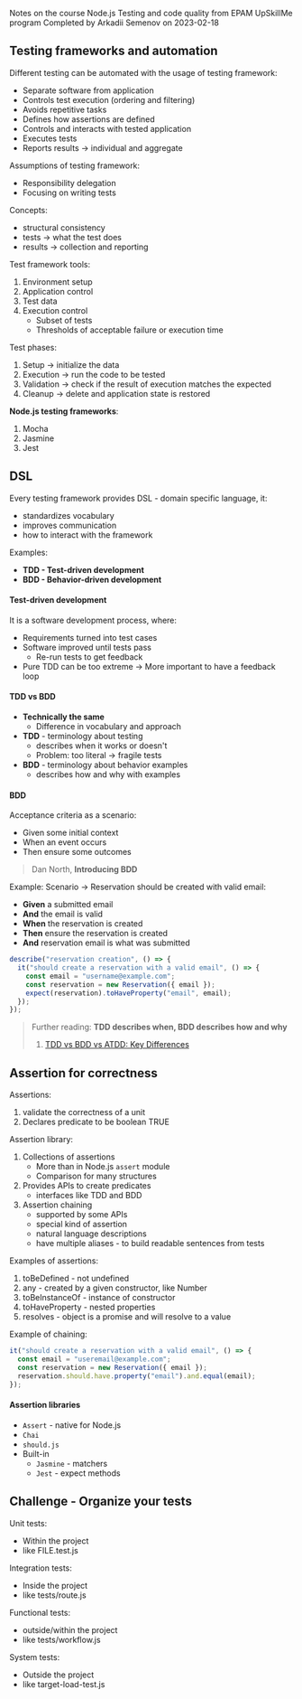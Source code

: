 Notes on the course Node.js Testing and code quality from EPAM UpSkillMe program
Completed by Arkadii Semenov on 2023-02-18

## Testing frameworks and automation

Different testing can be automated with the usage of testing framework:

- Separate software from application
- Controls test execution (ordering and filtering)
- Avoids repetitive tasks
- Defines how assertions are defined
- Controls and interacts with tested application
- Executes tests
- Reports results -> individual and aggregate

Assumptions of testing framework:

- Responsibility delegation
- Focusing on writing tests

Concepts:

- structural consistency
- tests -> what the test does
- results -> collection and reporting

Test framework tools:

1. Environment setup
2. Application control
3. Test data
4. Execution control
   - Subset of tests
   - Thresholds of acceptable failure or execution time

Test phases:

1. Setup -> initialize the data
2. Execution -> run the code to be tested
3. Validation -> check if the result of execution matches the expected
4. Cleanup -> delete and application state is restored

**Node.js testing frameworks**:

1. Mocha
2. Jasmine
3. Jest

## DSL

Every testing framework provides DSL - domain specific language, it:

- standardizes vocabulary
- improves communication
- how to interact with the framework

Examples:

- **TDD - Test-driven development**
- **BDD - Behavior-driven development**

#### Test-driven development

It is a software development process, where:

- Requirements turned into test cases
- Software improved until tests pass
  - Re-run tests to get feedback
- Pure TDD can be too extreme -> More important to have a feedback loop

#### TDD vs BDD

- **Technically the same**
  - Difference in vocabulary and approach
- **TDD** - terminology about testing
  - describes when it works or doesn't
  - Problem: too literal -> fragile tests
- **BDD** - terminology about behavior examples
  - describes how and why with examples

#### BDD

Acceptance criteria as a scenario:

- Given some initial context
- When an event occurs
- Then ensure some outcomes

> Dan North, **Introducing BDD**

Example:
Scenario -> Reservation should be created with valid email:

- **Given** a submitted email
- **And** the email is valid
- **When** the reservation is created
- **Then** ensure the reservation is created
- **And** reservation email is what was submitted

```js
describe("reservation creation", () => {
  it("should create a reservation with a valid email", () => {
    const email = "username@example.com";
    const reservation = new Reservation({ email });
    expect(reservation).toHaveProperty("email", email);
  });
});
```

> Further reading:
> **TDD describes when, BDD describes how and why**
>
> 1. [TDD vs BDD vs ATDD: Key Differences](https://www.browserstack.com/guide/tdd-vs-bdd-vs-atdd)

## Assertion for correctness

Assertions:

1. validate the correctness of a unit
2. Declares predicate to be boolean TRUE

Assertion library:

1. Collections of assertions
   - More than in Node.js `assert` module
   - Comparison for many structures
2. Provides APIs to create predicates
   - interfaces like TDD and BDD
3. Assertion chaining
   - supported by some APIs
   - special kind of assertion
   - natural language descriptions
   - have multiple aliases - to build readable sentences from tests

Examples of assertions:

1. toBeDefined - not undefined
2. any - created by a given constructor, like Number
3. toBeInstanceOf - instance of constructor
4. toHaveProperty - nested properties
5. resolves - object is a promise and will resolve to a value

Example of chaining:

```js
it("should create a reservation with a valid email", () => {
  const email = "useremail@example.com";
  const reservation = new Reservation({ email });
  reservation.should.have.property("email").and.equal(email);
});
```

#### Assertion libraries

- `Assert` - native for Node.js
- `Chai`
- `should.js`
- Built-in
  - `Jasmine` - matchers
  - `Jest` - expect methods

## Challenge - Organize your tests

Unit tests:

- Within the project
- like FILE.test.js

Integration tests:

- Inside the project
- like tests/route.js

Functional tests:

- outside/within the project
- like tests/workflow.js

System tests:

- Outside the project
- like target-load-test.js

